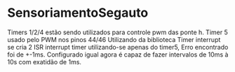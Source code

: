 # SensoriamentoSegauto
Timers 1/2/4 estão sendo utilizados para controle pwm das ponte h.
Timer 5 usado pelo PWM nos pinos 44/46
Utilizando da biblioteca Timer interrupt se cria 2 ISR interrupt timer utilizando-se apenas do timer5, Erro encontrado foi de +-1ms.
Configurado igual agora é capaz de fazer intervalos de 10ms à 10s com exatidão de 1ms.
